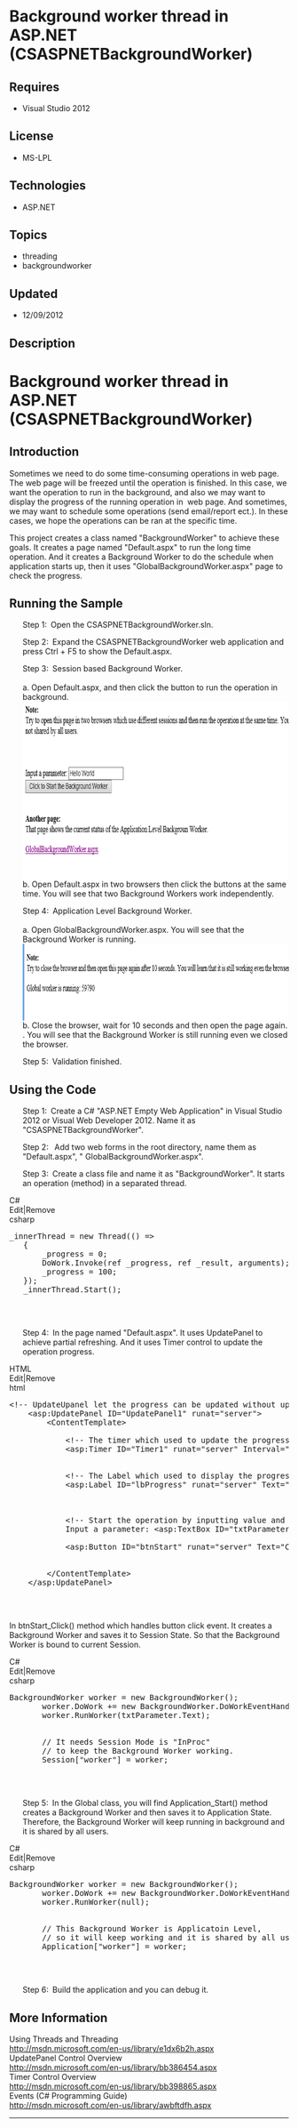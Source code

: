 # Background worker thread in ASP.NET (CSASPNETBackgroundWorker)
## Requires
- Visual Studio 2012
## License
- MS-LPL
## Technologies
- ASP.NET
## Topics
- threading
- backgroundworker
## Updated
- 12/09/2012
## Description

<h1>Background worker thread in ASP.NET (CSASPNETBackgroundWorker)</h1>
<h2>Introduction</h2>
<p class="MsoNormal">Sometimes we need to do some time-consuming operations in web page. The web page will be freezed until the operation is finished. In this case, we want the operation to run in the background, and also we may want to display the progress
 of the running operation in&nbsp; web page. <span style="">And sometimes</span>, we may want to schedule some operations (send email/report ect.). In these cases, we hope the operations can be ran at the specific time.
</p>
<p class="MsoNormal">This project creates a class named &quot;BackgroundWorker&quot; to achieve these goals. It<span style="">
</span>creates a page named &quot;Default.aspx&quot; to run the long time operation. And it creates a Background Worker to do the schedule when application starts up, then<span style="">
</span>it uses &quot;GlobalBackgroundWorker.aspx&quot; page to check the progress.<span style="">
</span></p>
<h2>Running the Sample<span style=""> </span></h2>
<p class="MsoListParagraphCxSpFirst" style="margin-left:.25in"><span style=""><span style="">Step 1:<span style="font:7.0pt &quot;Times New Roman&quot;">&nbsp;&nbsp;
</span></span></span>Open the CSASPNETBackgroundWorker.sln.<span style=""> </span>
</p>
<p class="MsoListParagraphCxSpMiddle" style="margin-left:.25in"><span style=""><span style="">Step 2:<span style="font:7.0pt &quot;Times New Roman&quot;">&nbsp;&nbsp;
</span></span></span>Expand the CSASPNETBackgroundWorker web application and press Ctrl &#43; F5 to show the Default.aspx.
</p>
<p class="MsoListParagraphCxSpMiddle" style="margin-left:.25in"><span style=""><span style="">Step 3:<span style="font:7.0pt &quot;Times New Roman&quot;">&nbsp;&nbsp;
</span></span></span><span style="">Session based Background Worker.<br>
<br>
a. Open Default.aspx, and then click the button to run the operation in background.<span style="">
<img src="72280-image.png" alt="" width="784" height="320" align="middle">
</span><br>
b. Open Default.aspx in two browsers then click the buttons at the same time. You will see that two Background Workers work independently.
</span></p>
<p class="MsoListParagraphCxSpMiddle" style="margin-left:.25in"><span style=""><span style="">Step 4:<span style="font:7.0pt &quot;Times New Roman&quot;">&nbsp;&nbsp;
</span></span></span><span style="">Application Level Background Worker.<br>
<br>
a. Open GlobalBackgroundWorker.aspx. You will see that the Background Worker is running.<span style="">
<img src="72281-image.png" alt="" width="863" height="138" align="middle">
</span><br>
b. Close the browser, wait for 10 seconds and then open the page again. . You will see that the Background Worker is still running even we closed the browser.</span></p>
<p class="MsoListParagraphCxSpLast" style="margin-left:.25in"><span style=""><span style="">Step 5:<span style="font:7.0pt &quot;Times New Roman&quot;">&nbsp;&nbsp;
</span></span></span>Validation finished.</p>
<h2>Using the Code<span style=""> </span></h2>
<p class="MsoListParagraphCxSpFirst" style="margin-left:.25in"><span style=""><span style="">Step 1:<span style="font:7.0pt &quot;Times New Roman&quot;">&nbsp;&nbsp;
</span></span></span>Create a C# &quot;ASP.NET Empty Web Application&quot; in Visual Studio 2012 or Visual Web Developer 2012. Name it as &quot;CSASPNETBackgroundWorker&quot;.</p>
<p class="MsoListParagraphCxSpMiddle" style="margin-left:.25in"><span style=""><span style="">Step 2:<span style="font:7.0pt &quot;Times New Roman&quot;">&nbsp;&nbsp;
</span></span></span><span style="">&nbsp;</span>Add two web forms in the root directory, name them as &quot;Default.aspx&quot;, &quot;<span style=""> GlobalBackgroundWorker</span>.aspx&quot;.</p>
<p class="MsoListParagraphCxSpLast" style="margin-left:.25in"><span style=""><span style="">Step 3:<span style="font:7.0pt &quot;Times New Roman&quot;">&nbsp;&nbsp;
</span></span></span><span style="">Create a class file and name it as &quot;BackgroundWorker&quot;. It starts an operation (method) in a separated thread.</span></p>
<div class="scriptcode">
<div class="pluginEditHolder" pluginCommand="mceScriptCode">
<div class="title"><span>C#</span></div>
<div class="pluginLinkHolder"><span class="pluginEditHolderLink">Edit</span>|<span class="pluginRemoveHolderLink">Remove</span>
</div>
<span class="hidden">csharp</span>

<pre id="codePreview" class="csharp">
_innerThread = new Thread(() =&gt;
&nbsp;&nbsp; {
&nbsp;&nbsp;&nbsp;&nbsp;&nbsp;&nbsp; _progress = 0;
&nbsp;&nbsp;&nbsp;&nbsp;&nbsp;&nbsp; DoWork.Invoke(ref _progress, ref _result, arguments);
&nbsp;&nbsp;&nbsp;&nbsp;&nbsp;&nbsp; _progress = 100;
&nbsp;&nbsp; });
&nbsp;&nbsp; _innerThread.Start();

</pre>
</div>
</div>
<div class="endscriptcode">&nbsp;</div>
<p class="MsoListParagraph" style="margin-left:.25in"><span style=""><span style="">Step 4:<span style="font:7.0pt &quot;Times New Roman&quot;">&nbsp;&nbsp;
</span></span></span>In the page named &quot;Default.aspx&quot;. It uses UpdatePanel to achieve partial<span style=""> refreshing. And it uses Timer control to update the operation progress.</span></p>
<div class="scriptcode">
<div class="pluginEditHolder" pluginCommand="mceScriptCode">
<div class="title"><span>HTML</span></div>
<div class="pluginLinkHolder"><span class="pluginEditHolderLink">Edit</span>|<span class="pluginRemoveHolderLink">Remove</span>
</div>
<span class="hidden">html</span>

<pre id="codePreview" class="html">
&lt;!-- UpdateUpanel let the progress can be updated without updating the whole page (partial update). --&gt;
&nbsp;&nbsp;&nbsp; &lt;asp:UpdatePanel ID=&quot;UpdatePanel1&quot; runat=&quot;server&quot;&gt;
&nbsp;&nbsp;&nbsp;&nbsp;&nbsp;&nbsp;&nbsp; &lt;ContentTemplate&gt;
&nbsp;&nbsp;&nbsp;&nbsp;&nbsp;&nbsp;&nbsp;&nbsp;&nbsp;&nbsp;&nbsp; 
&nbsp;&nbsp;&nbsp;&nbsp;&nbsp;&nbsp;&nbsp;&nbsp;&nbsp;&nbsp;&nbsp;&nbsp;&lt;!-- The timer which used to update the progress. --&gt;
&nbsp;&nbsp;&nbsp;&nbsp;&nbsp;&nbsp;&nbsp;&nbsp;&nbsp;&nbsp;&nbsp; &lt;asp:Timer ID=&quot;Timer1&quot; runat=&quot;server&quot; Interval=&quot;100&quot; Enabled=&quot;false&quot; ontick=&quot;Timer1_Tick&quot;&gt;&lt;/asp:Timer&gt;


&nbsp;&nbsp;&nbsp;&nbsp;&nbsp;&nbsp;&nbsp;&nbsp;&nbsp;&nbsp;&nbsp; &lt;!-- The Label which used to display the progress and the result --&gt;
&nbsp;&nbsp;&nbsp;&nbsp;&nbsp; &nbsp;&nbsp;&nbsp;&nbsp;&nbsp;&nbsp;&lt;asp:Label ID=&quot;lbProgress&quot; runat=&quot;server&quot; Text=&quot;&quot;&gt;&lt;/asp:Label&gt;<br>


&nbsp;&nbsp;&nbsp;&nbsp;&nbsp;&nbsp;&nbsp;&nbsp;&nbsp;&nbsp;&nbsp; &lt;!-- Start the operation by inputting value and clicking the button --&gt;
&nbsp;&nbsp;&nbsp;&nbsp;&nbsp;&nbsp;&nbsp;&nbsp;&nbsp;&nbsp;&nbsp; Input a parameter: &lt;asp:TextBox ID=&quot;txtParameter&quot; runat=&quot;server&quot; Text=&quot;Hello World&quot;&gt;&lt;/asp:TextBox&gt;<br>
&nbsp;&nbsp;&nbsp;&nbsp;&nbsp;&nbsp;&nbsp;&nbsp;&nbsp;&nbsp;&nbsp; &lt;asp:Button ID=&quot;btnStart&quot; runat=&quot;server&quot; Text=&quot;Click to Start the Background Worker&quot; onclick=&quot;btnStart_Click&quot; /&gt;


&nbsp;&nbsp;&nbsp;&nbsp;&nbsp;&nbsp;&nbsp; &lt;/ContentTemplate&gt;
&nbsp;&nbsp;&nbsp; &lt;/asp:UpdatePanel&gt;

</pre>
</div>
</div>
<div class="endscriptcode">&nbsp;</div>
<p class="MsoNormal">In btnStart_Click() method which handles button click event. It creates a Background Worker and saves it to Session State. So that the Background Worker is bound to current Session.</p>
<div class="scriptcode">
<div class="pluginEditHolder" pluginCommand="mceScriptCode">
<div class="title"><span>C#</span></div>
<div class="pluginLinkHolder"><span class="pluginEditHolderLink">Edit</span>|<span class="pluginRemoveHolderLink">Remove</span>
</div>
<span class="hidden">csharp</span>

<pre id="codePreview" class="csharp">
BackgroundWorker worker = new BackgroundWorker();
&nbsp;&nbsp;&nbsp;&nbsp;&nbsp;&nbsp; worker.DoWork &#43;= new BackgroundWorker.DoWorkEventHandler(worker_DoWork);
&nbsp;&nbsp;&nbsp;&nbsp;&nbsp;&nbsp; worker.RunWorker(txtParameter.Text);


&nbsp;&nbsp;&nbsp;&nbsp;&nbsp;&nbsp; // It needs Session Mode is &quot;InProc&quot;
&nbsp;&nbsp;&nbsp;&nbsp;&nbsp;&nbsp; // to keep the Background Worker working.
&nbsp;&nbsp;&nbsp;&nbsp;&nbsp;&nbsp; Session[&quot;worker&quot;] = worker;

</pre>
</div>
</div>
<div class="endscriptcode">&nbsp;</div>
<p class="MsoListParagraph" style="margin-left:.25in"><span style=""><span style="">Step 5:<span style="font:7.0pt &quot;Times New Roman&quot;">&nbsp;&nbsp;
</span></span></span>In the Global class, you will find Application_Start() method creates a<span style=""> Background Worker and then saves it to Application State. Therefore, the Background Worker will keep running in background and it is shared by all users.</span></p>
<div class="scriptcode">
<div class="pluginEditHolder" pluginCommand="mceScriptCode">
<div class="title"><span>C#</span></div>
<div class="pluginLinkHolder"><span class="pluginEditHolderLink">Edit</span>|<span class="pluginRemoveHolderLink">Remove</span>
</div>
<span class="hidden">csharp</span>

<pre id="codePreview" class="csharp">
BackgroundWorker worker = new BackgroundWorker();
&nbsp;&nbsp;&nbsp;&nbsp;&nbsp;&nbsp; worker.DoWork &#43;= new BackgroundWorker.DoWorkEventHandler(worker_DoWork);
&nbsp;&nbsp;&nbsp;&nbsp;&nbsp;&nbsp; worker.RunWorker(null);


&nbsp;&nbsp;&nbsp;&nbsp;&nbsp;&nbsp; // This Background Worker is Applicatoin Level,
&nbsp;&nbsp;&nbsp;&nbsp;&nbsp;&nbsp; // so it will keep working and it is shared by all users.
&nbsp;&nbsp;&nbsp;&nbsp;&nbsp;&nbsp; Application[&quot;worker&quot;] = worker;

</pre>
</div>
</div>
<div class="endscriptcode">&nbsp;</div>
<p class="MsoListParagraph" style="margin-left:.25in"><span style=""><span style="">Step 6:<span style="font:7.0pt &quot;Times New Roman&quot;">&nbsp;&nbsp;
</span></span></span>Build the application and you can debug it<span style="">.</span></p>
<h2>More Information</h2>
<p class="MsoNormal">Using Threads and Threading<span style=""><br>
</span><a href="http://msdn.microsoft.com/en-us/library/e1dx6b2h.aspx">http://msdn.microsoft.com/en-us/library/e1dx6b2h.aspx</a><span style=""><br>
</span>UpdatePanel Control Overview<span style=""><br>
</span><a href="http://msdn.microsoft.com/en-us/library/bb386454.aspx">http://msdn.microsoft.com/en-us/library/bb386454.aspx</a><span style=""><br>
</span>Timer Control Overview<span style=""><br>
</span><a href="http://msdn.microsoft.com/en-us/library/bb398865.aspx">http://msdn.microsoft.com/en-us/library/bb398865.aspx</a><span style=""><br>
</span>Events (C# Programming Guide)<span style=""><br>
</span><a href="http://msdn.microsoft.com/en-us/library/awbftdfh.aspx">http://msdn.microsoft.com/en-us/library/awbftdfh.aspx</a><span style="">
</span></p>
<hr>
<div><a href="http://go.microsoft.com/?linkid=9759640" style="margin-top:3px"><img alt="" src="http://bit.ly/onecodelogo">
</a></div>
